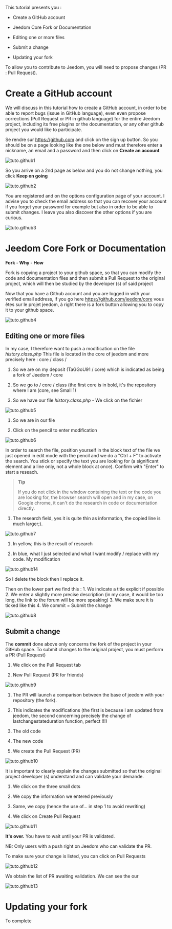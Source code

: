 This tutorial presents you :

-   Create a GitHub account

-   Jeedom Core Fork or Documentation

-   Editing one or more files

-   Submit a change

-   Updating your fork

To allow you to contribute to Jeedom, you will need to
propose changes (PR : Pull Request).

Create a GitHub account 
===========================

We will discuss in this tutorial how to create a GitHub account,
in order to be able to report bugs (issue in GitHub language), even
even propose corrections (Pull Request or PR in github language)
for the entire Jeedom project, including its free plugins or the
documentation, or any other github project you
would like to participate.

Se rendre sur <https://github.com> and click on the sign up button.
So you should be on a page looking like the one below and
must therefore enter a nickname, an email and a password and then
click on **Create an account**

![tuto.github1](images/tuto.github1.png)

So you arrive on a 2nd page as below and you do not change
nothing, you click **Keep on going**

![tuto.github2](images/tuto.github2.png)

You are registered and on the options configuration page of your
account. I advise you to check the email address so that you can
recover your account if you forget your password for example but
also in order to be able to submit changes. I leave you
also discover the other options if you are curious.

![tuto.github3](images/tuto.github3.png)

Jeedom Core Fork or Documentation 
==========================================

**Fork - Why - How**

Fork is copying a project to your github space, so that you can
modify the code and documentation files and then submit
a Pull Request to the original project, which will then be studied by the
developer (s) of said project

Now that you have a Github account and you are logged in
with your verified email address, if you go here
<https://github.com/jeedom/core> vous êtes sur le projet jeedom, à
right there is a fork button allowing you to copy it to your
github space.

![tuto.github4](images/tuto.github4.png)

Editing one or more files 
---------------------------------------

In my case, I therefore want to push a modification on the file
*history.class.php* This file is located in the core of jeedom and more
precisely here : core / class /

1. So we are on my deposit (TaGGoU91 / core) which is indicated as
    being a fork of Jeedom / core

2. So we go to / core / class (the first core is in bold, it's
    the repository where I am (core, see Small 1)

3. So we have our file *history.class.php* - We click on the
    fichier

![tuto.github5](images/tuto.github5.png)

1. So we are in our file

2. Click on the pencil to enter modification

![tuto.github6](images/tuto.github6.png)

In order to search the file, position yourself in the block
text of the file we just opened in edit mode with the pencil and
we do a "Ctrl + F" to activate the search. You stick or
specify the text you are looking for (a significant element and a
line only, not a whole block at once). Confirm with "Enter" to
start a reseach.

> **Tip**
>
> If you do not click in the window containing the text or the code
> you are looking for, the browser search will open and
> in my case, on Google chrome, it can't do the research
> in code or documentation directly.

1. The research field, yes it is quite thin as information, the
    copied line is much larger;).

![tuto.github7](images/tuto.github7.png)

1. In yellow, this is the result of research

2. In blue, what I just selected and what I want
    modify / replace with my code. My modification

![tuto.github14](images/tuto.github14.png)

So I delete the block then I replace it.

Then on the lower part we find this : 1. We indicate a title
explicit if possible 2. We enter a slightly more precise description
(in my case, it would be too long, the link to the forum will be more
speaking) 3. We make sure it is ticked like this 4. We commit =
Submit the change

![tuto.github8](images/tuto.github8.png)

Submit a change 
--------------------------

The **commit** done above only concerns the fork of the project in
your GitHub space. To submit changes to the original project,
you must perform a PR (Pull Request)

1. We click on the Pull Request tab

2. New Pull Request (PR for friends)

![tuto.github9](images/tuto.github9.png)

1. The PR will launch a comparison between the base of jeedom with your
    repository (the fork).

2. This indicates the modifications (the first is because I
    am updated from jeedom, the second concerning precisely the
    change of lastchangestateduration function, perfect !!!)

3. The old code

4. The new code

5. We create the Pull Request (PR)

![tuto.github10](images/tuto.github10.png)

It is important to clearly explain the changes submitted so that the
original project developer (s) understand and can validate your
demande.

1. We click on the three small dots

2. We copy the information we entered previously

3. Same, we copy (hence the use of… in step 1 to
    avoid rewriting)

4. We click on Create Pull Request

![tuto.github11](images/tuto.github11.png)

**It's over.** You have to wait until your PR is validated.

NB: Only users with a push right on Jeedom who
can validate the PR.

To make sure your change is listed, you
can click on Pull Requests

![tuto.github12](images/tuto.github12.png)

We obtain the list of PR awaiting validation. We can see the
our

![tuto.github13](images/tuto.github13.png)

Updating your fork 
============================

To complete
